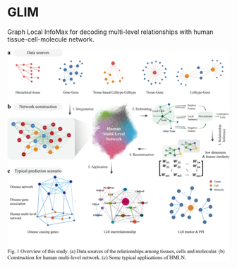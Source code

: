 # GLIM
Graph Local InfoMax for decoding multi-level relationships with human tissue-cell-molecule network.

![Fig1-Overview](Fig1-Overview.png)
